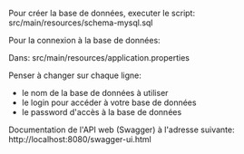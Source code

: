Pour créer la base de données, executer le script:
src/main/resources/schema-mysql.sql


Pour la connexion à la base de données:

Dans:
src/main/resources/application.properties

Penser à changer sur chaque ligne:
- le nom de la base de données à utiliser
- le login pour accéder à votre base de données
- le password d'accès à la base de données



Documentation de l'API web (Swagger) à l'adresse suivante:
http://localhost:8080/swagger-ui.html